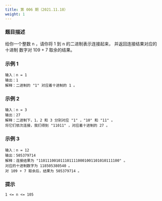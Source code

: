 ```yaml
---
title: 第 006 期（2021.11.18）
weight: 1
---
```


### 题目描述

给你一个整数 n ，请你将 1 到 n 的二进制表示连接起来，
并返回连接结果对应的 十进制 数字对 109 + 7 取余的结果。

### 示例 1

```
输入：n = 1
输出：1
解释：二进制的 "1" 对应着十进制的 1 。
```

### 示例 2

```
输入：n = 3
输出：27
解释：二进制下，1，2 和 3 分别对应 "1" ，"10" 和 "11" 。
将它们依次连接，我们得到 "11011" ，对应着十进制的 27 。
```

### 示例 3

```
输入：n = 12
输出：505379714
解释：连接结果为 "1101110010111011110001001101010111100" 。
对应的十进制数字为 118505380540 。
对 109 + 7 取余后，结果为 505379714 。
```

### 提示

```
1 <= n <= 105
```
